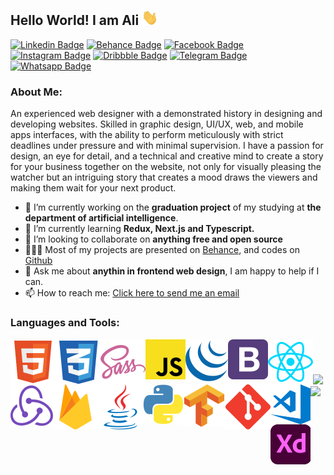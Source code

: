 ## Hello World! I am Ali <img src="https://github.com/ali-mohamed-nasser/ali-mohamed-nasser/blob/main/icons/hello.gif" width="26">
[![Linkedin Badge](https://img.shields.io/badge/-LinkedIn-0e76a8?style=flat-square&logo=Linkedin&logoColor=white)](https://www.linkedin.com/in/ali-mohamed-nasser/)
[![Behance Badge](https://img.shields.io/badge/-Behance-131418?style=flat-square&logo=Behance&logoColor=white)](https://www.behance.net/ali_mohamed_nasser)
[![Facebook Badge](https://img.shields.io/badge/-Facebook-1877f2?style=flat-square&logo=Facebook&logoColor=white)](https://www.facebook.com/ali.naser1997)
[![Instagram Badge](https://img.shields.io/badge/-Instagram-e4405f?style=flat-square&logo=Instagram&logoColor=white)](https://www.instagram.com/accounts/login/)
[![Dribbble Badge](https://img.shields.io/badge/-Dribbble-ea4c89?style=flat-square&logo=Dribbble&logoColor=white)](https://dribbble.com/ali_mohamed_nasser)
[![Telegram Badge](https://img.shields.io/badge/-Telegram-0088cc?style=flat-square&logo=Telegram&logoColor=white)](https://t.me/ali_mohamed_nasser)
[![Whatsapp Badge](https://img.shields.io/badge/-Whatsapp-25d366?style=flat-square&logo=Whatsapp&logoColor=white)](https://api.whatsapp.com/send/?phone=963938402636)

### About Me:
An experienced web designer with a demonstrated history in designing and developing websites. Skilled in graphic design, UI/UX, web, and mobile apps interfaces, with the ability to perform meticulously with strict deadlines under pressure and with minimal supervision. I have a passion for design, an eye for detail, and a technical and creative mind to create a story for your business together on the website, not only for visually pleasing the watcher but an intriguing story that creates a mood draws the viewers and making them wait for your next product.
- 🔭 I’m currently working on the **graduation project** of my studying at **the department of artificial intelligence**.
- 🌱 I’m currently learning **Redux, Next.js and Typescript.**
- 👯 I’m looking to collaborate on **anything free and open source**
- 👨🏻‍💻 Most of my projects are presented on [Behance](https://www.behance.net/ali_mohamed_nasser), and codes on [Github](https://github.com/ali-mohamed-nasser?tab=repositories)
- 💬 Ask me about **anythin in frontend web design**, I am happy to help if I can.
- 📫 How to reach me: [Click here to send me an email](mailto:ali.nasser.it@gmail.com)

### Languages and Tools:
<a href="https://www.w3schools.com/html/" target="_blank"><img align="left" src="https://github.com/ali-mohamed-nasser/ali-mohamed-nasser/blob/main/icons/html.svg" alt="html5"/></a> 
<a href="https://www.w3schools.com/css/" target="_blank"><img align="left" src="https://github.com/ali-mohamed-nasser/ali-mohamed-nasser/blob/main/icons/css.svg" alt="css3"/></a>
<a href="https://sass-lang.com/" target="_blank"><img align="left" src="https://github.com/ali-mohamed-nasser/ali-mohamed-nasser/blob/main/icons/sass.svg" alt="sass"/> </a> 
<a href="https://developer.mozilla.org/en-US/docs/Web/JavaScript" target="_blank"><img align="left" src="https://github.com/ali-mohamed-nasser/ali-mohamed-nasser/blob/main/icons/javascript.svg" alt="javaScript"></a>
<a href="https://jquery.com/" target="_blank"><img align="left" src="https://github.com/ali-mohamed-nasser/ali-mohamed-nasser/blob/main/icons/jquery.svg" alt="jquery"/></a>
<a href="https://getbootstrap.com/" target="_blank"><img align="left" src="https://github.com/ali-mohamed-nasser/ali-mohamed-nasser/blob/main/icons/bootstrap.svg" alt="bootstrap"/></a>
<a href="https://reactjs.org/" target="_blank"><img align="left" src="https://github.com/ali-mohamed-nasser/ali-mohamed-nasser/blob/main/icons/react.svg" alt="React"></a>
<a href="https://redux.js.org/" target="_blank"> <img align="left" src="https://github.com/ali-mohamed-nasser/ali-mohamed-nasser/blob/main/icons/redux.svg" alt="redux"/></a> 
<a href="https://firebase.google.com/" target="_blank"> <img align="left" src="https://github.com/ali-mohamed-nasser/ali-mohamed-nasser/blob/main/icons/firebase.svg" alt="firebase"/></a>
<a href="https://www.java.com" target="_blank"><img align="left" src="https://github.com/ali-mohamed-nasser/ali-mohamed-nasser/blob/main/icons/java.svg" alt="Java"></a>
<a href="https://www.python.org" target="_blank"><img align="left" src="https://github.com/ali-mohamed-nasser/ali-mohamed-nasser/blob/main/icons/python.svg" alt="Python"></a>
<a href="https://www.tensorflow.org" target="_blank"><img align="left" src="https://github.com/ali-mohamed-nasser/ali-mohamed-nasser/blob/main/icons/tensorflow.svg" alt="tensorflow"/></a> 
<a href="https://git-scm.com/" target="_blank"> <img src="https://github.com/ali-mohamed-nasser/ali-mohamed-nasser/blob/main/icons/git.svg" align="left" alt="git"/></a>
<a href="https://code.visualstudio.com/" target="_blank"><img align="left" src="https://github.com/ali-mohamed-nasser/ali-mohamed-nasser/blob/main/icons/vscode.svg" alt="vs code"/></a>
<a href="https://www.adobe.com/products/xd.html" target="_blank"><img align="left" src="https://github.com/ali-mohamed-nasser/ali-mohamed-nasser/blob/main/icons/adobe-xd.svg" alt="adobe xd"/></a>
<br />
#
<img height="190em" src="https://github-readme-stats.vercel.app/api?username=ali-mohamed-nasser&show_icons=true&hide_border=true&&count_private=true&include_all_commits=true" /><img height="190em" src="https://github-readme-stats.vercel.app/api/top-langs/?username=ali-mohamed-nasser&show_icons=true&hide_border=true&layout=compact&langs_count=8" />
